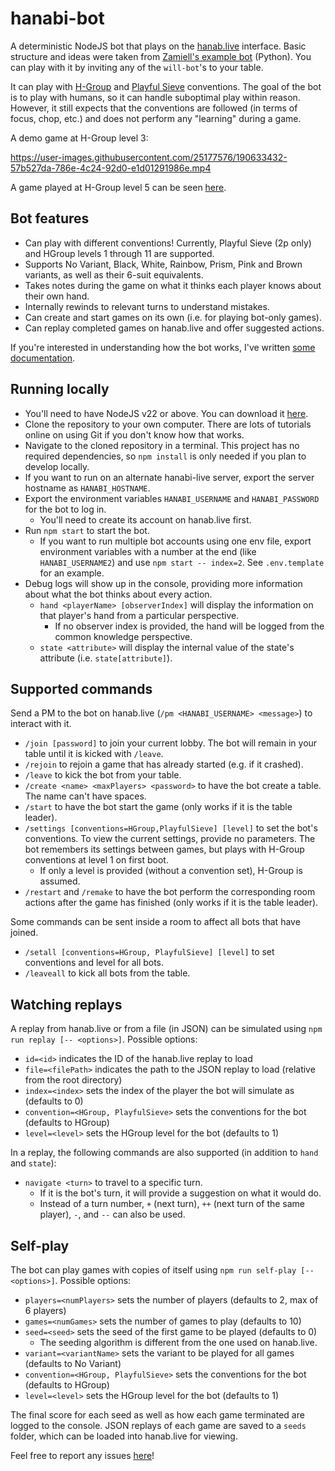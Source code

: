 # hanabi-bot
A deterministic NodeJS bot that plays on the [hanab.live](https://hanab.live/) interface. Basic structure and ideas were taken from [Zamiell's example bot](https://github.com/Zamiell/hanabi-live-bot) (Python). You can play with it by inviting any of the `will-bot`'s to your table.

It can play with [H-Group](https://hanabi.github.io/) and [Playful Sieve](https://hackmd.io/@sodiumdebt/playful_sieve) conventions. The goal of the bot is to play with humans, so it can handle suboptimal play within reason. However, it still expects that the conventions are followed (in terms of focus, chop, etc.) and does not perform any "learning" during a game.

A demo game at H-Group level 3:

https://user-images.githubusercontent.com/25177576/190633432-57b527da-786e-4c24-92d0-e1d01291986e.mp4

A game played at H-Group level 5 can be seen [here](https://github.com/WillFlame14/hanabi-bot/assets/25177576/1aa4f67e-aa66-4704-ba75-fe6edf403bfa).

## Bot features
- Can play with different conventions! Currently, Playful Sieve (2p only) and HGroup levels 1 through 11 are supported.
- Supports No Variant, Black, White, Rainbow, Prism, Pink and Brown variants, as well as their 6-suit equivalents.
- Takes notes during the game on what it thinks each player knows about their own hand.
- Internally rewinds to relevant turns to understand mistakes.
- Can create and start games on its own (i.e. for playing bot-only games).
- Can replay completed games on hanab.live and offer suggested actions.

If you're interested in understanding how the bot works, I've written [some documentation](https://docs.google.com/document/d/1JMXtNnv3Bw_4Lf6uW_KIllp-Eb7d2wqa_vFaPJzWbDw/edit?usp=sharing).

## Running locally
- You'll need to have NodeJS v22 or above. You can download it [here](https://nodejs.org/en/download/).
- Clone the repository to your own computer. There are lots of tutorials online on using Git if you don't know how that works.
- Navigate to the cloned repository in a terminal. This project has no required dependencies, so `npm install` is only needed if you plan to develop locally.
- If you want to run on an alternate hanabi-live server, export the server hostname as `HANABI_HOSTNAME`.
- Export the environment variables `HANABI_USERNAME` and `HANABI_PASSWORD` for the bot to log in.
    - You'll need to create its account on hanab.live first.
- Run `npm start` to start the bot.
    - If you want to run multiple bot accounts using one env file, export environment variables with a number at the end (like `HANABI_USERNAME2`) and use `npm start -- index=2`. See `.env.template` for an example.
- Debug logs will show up in the console, providing more information about what the bot thinks about every action.
    - `hand <playerName> [observerIndex]` will display the information on that player's hand from a particular perspective.
        - If no observer index is provided, the hand will be logged from the common knowledge perspective.
    - `state <attribute>` will display the internal value of the state's attribute (i.e. `state[attribute]`).

## Supported commands
Send a PM to the bot on hanab.live (`/pm <HANABI_USERNAME> <message>`) to interact with it.
- `/join [password]` to join your current lobby. The bot will remain in your table until it is kicked with `/leave`.
- `/rejoin` to rejoin a game that has already started (e.g. if it crashed).
- `/leave` to kick the bot from your table.
- `/create <name> <maxPlayers> <password>` to have the bot create a table. The name can't have spaces.
- `/start` to have the bot start the game (only works if it is the table leader).
- `/settings [conventions=HGroup,PlayfulSieve] [level]` to set the bot's conventions. To view the current settings, provide no parameters. The bot remembers its settings between games, but plays with H-Group conventions at level 1 on first boot.
    - If only a level is provided (without a convention set), H-Group is assumed.
- `/restart` and `/remake` to have the bot perform the corresponding room actions after the game has finished (only works if it is the table leader).

Some commands can be sent inside a room to affect all bots that have joined.
- `/setall [conventions=HGroup, PlayfulSieve] [level]` to set conventions and level for all bots.
- `/leaveall` to kick all bots from the table.

## Watching replays
A replay from hanab.live or from a file (in JSON) can be simulated using `npm run replay [-- <options>]`. Possible options:
- `id=<id>` indicates the ID of the hanab.live replay to load
- `file=<filePath>` indicates the path to the JSON replay to load (relative from the root directory)
- `index=<index>` sets the index of the player the bot will simulate as (defaults to 0)
- `convention=<HGroup, PlayfulSieve>` sets the conventions for the bot (defaults to HGroup)
- `level=<level>` sets the HGroup level for the bot (defaults to 1)

In a replay, the following commands are also supported (in addition to `hand` and `state`):
- `navigate <turn>` to travel to a specific turn.
    - If it is the bot's turn, it will provide a suggestion on what it would do.
    - Instead of a turn number, `+` (next turn), `++` (next turn of the same player), `-`, and `--` can also be used.

## Self-play
The bot can play games with copies of itself using `npm run self-play [-- <options>]`. Possible options:
- `players=<numPlayers>` sets the number of players (defaults to 2, max of 6 players)
- `games=<numGames>` sets the number of games to play (defaults to 10)
- `seed=<seed>` sets the seed of the first game to be played (defaults to 0)
    - The seeding algorithm is different from the one used on hanab.live.
- `variant=<variantName>` sets the variant to be played for all games (defaults to No Variant)
- `convention=<HGroup, PlayfulSieve>` sets the conventions for the bot (defaults to HGroup)
- `level=<level>` sets the HGroup level for the bot (defaults to 1)

The final score for each seed as well as how each game terminated are logged to the console. JSON replays of each game are saved to a `seeds` folder, which can be loaded into hanab.live for viewing.


Feel free to report any issues [here](https://github.com/WillFlame14/hanabi-bot/issues)!
